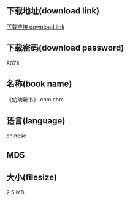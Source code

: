 ## 下载地址(download link)
[下载链接 download link](https://tutu365.netlify.app/?s=%E3%80%8A%E5%B9%BC%E5%B9%BC%E6%96%B0%E4%B9%A6%E3%80%8B.chm)

## 下载密码(download password)
8078

## 名称(book name)
《幼幼新书》.chm.chm

## 语言(language)
chinese

## MD5


## 大小(filesize)
2.5 MB

